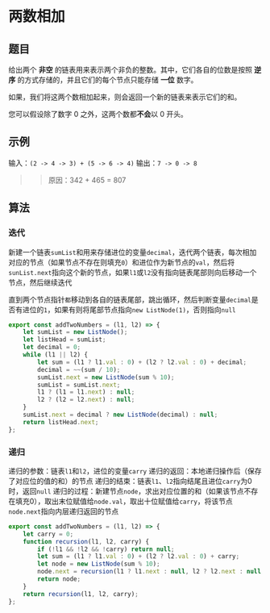 # 两数相加

## 题目

给出两个 **非空** 的链表用来表示两个非负的整数。其中，它们各自的位数是按照 **逆序** 的方式存储的，并且它们的每个节点只能存储 **一位** 数字。

如果，我们将这两个数相加起来，则会返回一个新的链表来表示它们的和。

您可以假设除了数字 0 之外，这两个数都**不会**以 0 开头。

## 示例

输入：`(2 -> 4 -> 3) + (5 -> 6 -> 4)`
输出：`7 -> 0 -> 8`
>> 原因：342 + 465 = 807

## 算法

### 迭代

新建一个链表`sumList`和用来存储进位的变量`decimal`，迭代两个链表，每次相加对应的节点（如果节点不存在则填充`0`）和进位作为新节点的`val`，然后将`sunList.next`指向这个新的节点，如果`l1`或`l2`没有指向链表尾部则向后移动一个节点，然后继续迭代

直到两个节点指针`都`移动到各自的链表尾部，跳出循环，然后判断变量`decimal`是否有进位的`1`，如果有则将尾部节点指向`new ListNode(1)`，否则指向`null`

```js
export const addTwoNumbers = (l1, l2) => {
	let sumList = new ListNode();
	let listHead = sumList;
	let decimal = 0;
	while (l1 || l2) {
		let sum = (l1 ? l1.val : 0) + (l2 ? l2.val : 0) + decimal;
		decimal = ~~(sum / 10);
		sumList.next = new ListNode(sum % 10);
		sumList = sumList.next;
		l1 ? (l1 = l1.next) : null;
		l2 ? (l2 = l2.next) : null;
	}
	sumList.next = decimal ? new ListNode(decimal) : null;
	return listHead.next;
};
```

### 递归

递归的参数：链表`l1`和`l2`，进位的变量`carry`
递归的返回：本地递归操作后（保存了对应位的值的和）的节点
递归的结束：链表`l1`、`l2`指向结尾且进位`carry`为0时，返回`null`
递归的过程：新建节点`node`，求出对应位置的和（如果该节点不存在填充0），取出末位赋值给`node.val`，取出十位赋值给`carry`，将该节点`node.next`指向内层递归返回的节点

```js
export const addTwoNumbers = (l1, l2) => {
	let carry = 0;
	function recursion(l1, l2, carry) {
		if (!l1 && !l2 && !carry) return null;
		let sum = (l1 ? l1.val : 0) + (l2 ? l2.val : 0) + carry;
		let node = new ListNode(sum % 10);
		node.next = recursion(l1 ? l1.next : null, l2 ? l2.next : null, ~~(sum / 10));
		return node;
	}
	return recursion(l1, l2, carry);
};
```